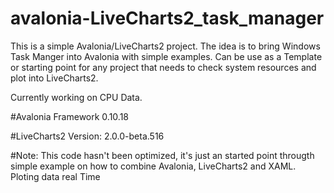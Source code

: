 # avalonia-LiveCharts2_task_manager
This is a simple Avalonia/LiveCharts2 project.
The idea is to bring Windows Task Manger into Avalonia with simple examples.
Can be use as a Template or starting point for any project that needs to check system resources and plot into LiveCharts2.

Currently working on CPU Data.

#Avalonia Framework
0.10.18

#LiveCharts2
Version: 2.0.0-beta.516

#Note:
This code hasn't been optimized, it's just an started point througth 
simple example on how to combine Avalonia, LiveCharts2 and XAML. Ploting data real Time

